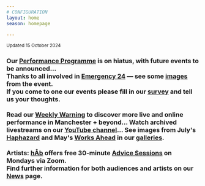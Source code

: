 ```yaml
---
# CONFIGURATION
layout: home
season: homepage

---
```

<small>Updated 15 October 2024</small>        
### Our [Performance Programme](/current/2024) is on hiatus, with future events to be announced…<br>Thanks to all involved in [Emergency 24](/current/2024-emergency) — see some [images](/galleries/2024-emergency) from the event.<br>If you come to one our events please fill in our <a href="https://www.illuminate-data.org.uk/survey/qvprln" target="_blank">survey</a> and tell us your thoughts.<br><br>Read our <a href="https://wordofwarning.posthaven.com" target="_blank">Weekly Warning</a> to discover more live and online performance in Manchester + beyond… Watch archived livestreams on our <a href="https://youtube.com/@warnmcr" target="_blank">YouTube channel</a>… See images from July's [Haphazard](/galleries/2024-haphazard) and May's [Works Ahead](/galleries/2024-woah) in our [galleries](/galleries).<br><br>Artists: [hÅb](/hab) offers free 30-minute [Advice Sessions](/hab/advice) on Mondays via Zoom.<br>Find further information for both audiences and artists on our [News](/news) page.
